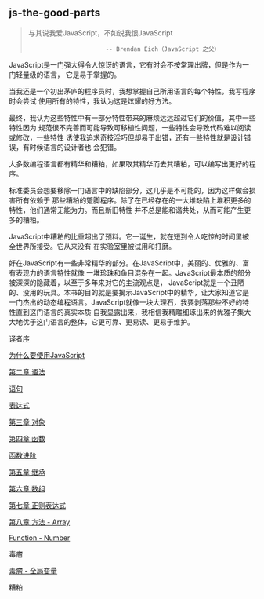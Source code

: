 
## js-the-good-parts

>  与其说我爱JavaScript，不如说我恨JavaScript
>
>                           -- Brendan Eich（JavaScript 之父）


JavaScript是一门强大得令人惊讶的语言，它有时会不按常理出牌，但是作为一门轻量级的语言，
它是易于掌握的。

当我还是一个初出茅庐的程序员时，我想掌握自己所用语言的每个特性，我写程序时会尝试
使用所有的特性，我认为这是炫耀的好方法。

最终，我认为这些特性中有一部分特性带来的麻烦远远超过它们的价值，其中一些特性因为
规范很不完善而可能导致可移植性问题，一些特性会导致代码难以阅读或修改，一些特性
诱使我追求奇技淫巧但却易于出错，还有一些特性就是设计错误，有时候语言的设计者也
会犯错。

大多数编程语言都有精华和糟粕，如果取其精华而去其糟粕，可以编写出更好的程序。

标准委员会想要移除一门语言中的缺陷部分，这几乎是不可能的，因为这样做会损害所有依赖于
那些糟粕的蹩脚程序。除了在已经存在的一大堆缺陷上堆积更多的特性，他们通常无能为力。而且新旧特性
并不总是能和谐共处，从而可能产生更多的糟粕。

JavaScript中糟粕的比重超出了预料。它一诞生，就在短到令人吃惊的时间里被全世界所接受。它从来没有
在实验室里被试用和打磨。

好在JavaScript有一些非常精华的部分。在JavaScript中，美丽的、优雅的、富有表现力的语言特性就像
一堆珍珠和鱼目混杂在一起。JavaScript最本质的部分被深深的隐藏着，以至于多年来对它的主流观点是，
JavaScript就是一个丑陋的、没用的玩具。本书的目的就是要揭示JavaScript中的精华，让大家知道它是
一门杰出的动态编程语言。JavaScript就像一块大理石，我要剥落那些不好的特性直到这门语言的真实本质
自我显露出来，我相信我精雕细琢出来的优雅子集大大地优于这门语言的整体，它更可靠、更易读、更易于维护。

[译者序](./ch1/xu.md)

[为什么要使用JavaScript](./ch1/lesson3.md)

[第二章 语法](./ch2/lesson1.md)

[语句](./ch1/lesson1.md)

[表达式](./ch2/lesson2.md)

[第三章 对象](./ch3/lesson1.md)

[第四章 函数](./ch4/lesson1.md)

[函数进阶](./ch4/lesson2.md)

[第五章 继承](./ch5/lesson1.md)

[第六章 数组](./ch6/lesson1.md)

[第七章 正则表达式](./ch7/lesson1.md)

[第八章 方法 - Array](./ch8/lesson1.md)

[Function - Number]()

毒瘤

[毒瘤 - 全局变量](./ch1/lesson2.md)

糟粕




